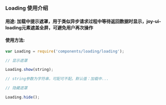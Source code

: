 ### Loading 使用介绍

#### 用途: 加载中提示遮罩，用于类似异步请求过程中等待返回数据时显示，joy-ui-loading元素遮盖全屏，可避免用户再次操作

#### 使用方法:
```javascript
var Loading = require('components/loading/loading');

// 显示遮罩

Loading.show(string);

// string参数为字符串，可配可不配。默认值：加载中...

// 隐藏遮罩

Loading.hide();

```